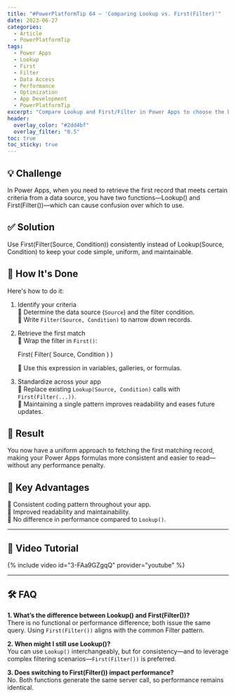 ```yaml
---
title: "#PowerPlatformTip 64 – 'Comparing Lookup vs. First(Filter)'"
date: 2023-06-27
categories:
  - Article
  - PowerPlatformTip
tags:
  - Power Apps
  - Lookup
  - First
  - Filter
  - Data Access
  - Performance
  - Optimization
  - App Development
  - PowerPlatformTip
excerpt: "Compare Lookup and First/Filter in Power Apps to choose the best approach for your scenario. Optimize data access, improve performance, and avoid common pitfalls in app development."
header:
  overlay_color: "#2dd4bf"
  overlay_filter: "0.5"
toc: true
toc_sticky: true
---
```


## 💡 Challenge
In Power Apps, when you need to retrieve the first record that meets certain criteria from a data source, you have two functions—Lookup() and First(Filter())—which can cause confusion over which to use.

## ✅ Solution
Use First(Filter(Source, Condition)) consistently instead of Lookup(Source, Condition) to keep your code simple, uniform, and maintainable.

## 🔧 How It's Done
Here's how to do it:
1. Identify your criteria  
   🔸 Determine the data source (`Source`) and the filter condition.  
   🔸 Write `Filter(Source, Condition)` to narrow down records.  
2. Retrieve the first match  
   🔸 Wrap the filter in `First()`:  
     
     First( Filter( Source, Condition ) )
       
   🔸 Use this expression in variables, galleries, or formulas.  
3. Standardize across your app  
   🔸 Replace existing `Lookup(Source, Condition)` calls with `First(Filter(...))`.  
   🔸 Maintaining a single pattern improves readability and eases future updates.

## 🎉 Result
You now have a uniform approach to fetching the first matching record, making your Power Apps formulas more consistent and easier to read—without any performance penalty.

## 🌟 Key Advantages
🔸 Consistent coding pattern throughout your app.  
🔸 Improved readability and maintainability.  
🔸 No difference in performance compared to `Lookup()`.

---

## 🎥 Video Tutorial
{% include video id="3-FAa9GZgqQ" provider="youtube" %}

---

## 🛠️ FAQ
**1. What’s the difference between Lookup() and First(Filter())?**  
There is no functional or performance difference; both issue the same query. Using `First(Filter())` aligns with the common Filter pattern.

**2. When might I still use Lookup()?**  
You can use `Lookup()` interchangeably, but for consistency—and to leverage complex filtering scenarios—`First(Filter())` is preferred.

**3. Does switching to First(Filter()) impact performance?**  
No. Both functions generate the same server call, so performance remains identical.
